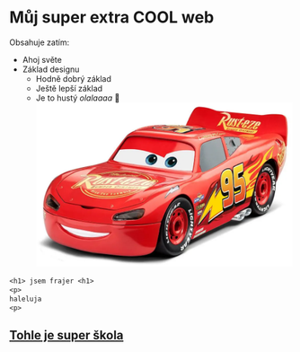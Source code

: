 # Můj super extra COOL web
Obsahuje zatím:
* Ahoj světe
* Základ designu
  * Hodně dobrý základ
  * Ještě lepší základ
  * Je to hustý 
*olalaaaa*
:camel: 
![Besk](images/blesk.webp)
``` 
<h1> jsem frajer <h1>
<p>
haleluja
<p>
```
## [Tohle je super škola](https://pslib.cz)
